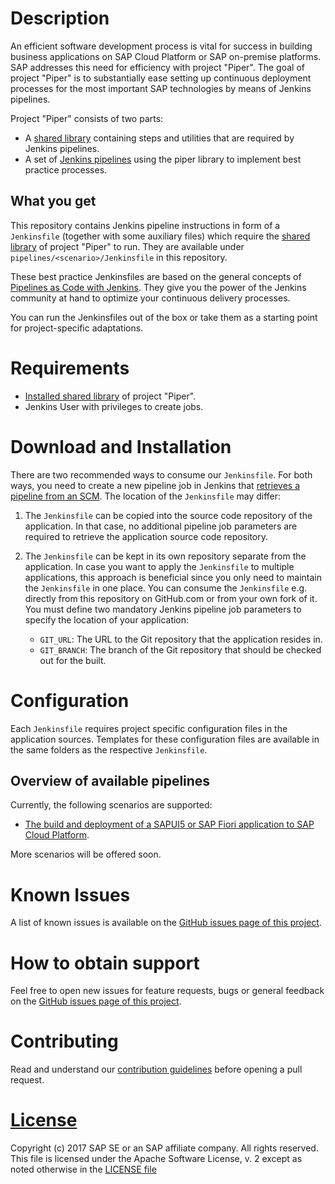 # Description

An efficient software development process is vital for success in building
business applications on SAP Cloud Platform or SAP on-premise platforms.
SAP addresses this need for efficiency with project "Piper". The goal of project
"Piper" is to substantially ease setting up continuous deployment processes for
the most important SAP technologies by means of Jenkins pipelines.

Project "Piper" consists of two parts:

 * A [shared library][piper-library] containing steps and utilities that are
   required by Jenkins pipelines.
 * A set of [Jenkins pipelines][piper-pipelines] using the piper library to
   implement best practice processes.

## What you get

This repository contains Jenkins pipeline instructions in form of a
`Jenkinsfile` (together with some auxiliary files) which require the [shared
library][piper-library] of project "Piper" to run. They are available under
`pipelines/<scenario>/Jenkinsfile` in this repository.

These best practice Jenkinsfiles are based on the general concepts of [Pipelines
as Code with Jenkins][jenkins-doc-pipelines]. They give you the power of the
Jenkins community at hand to optimize your continuous delivery processes.

You can run the Jenkinsfiles out of the box or take them as a starting point for
project-specific adaptations.

# Requirements

* [Installed shared library][piper-library-installation] of project "Piper".
* Jenkins User with privileges to create jobs.

# Download and Installation

There are two recommended ways to consume our `Jenkinsfile`. For both ways, you
need to create a new pipeline job in Jenkins that [retrieves a pipeline from an
SCM][jenkins-doc-pipelineFromSCM]. The location of the `Jenkinsfile` may
differ:

1. The `Jenkinsfile` can be copied into the source code repository of the
   application. In that case, no additional pipeline job parameters are required
   to retrieve the application source code repository.

2. The `Jenkinsfile` can be kept in its own repository separate from the
   application. In case you want to apply the `Jenkinsfile` to multiple
   applications, this approach is beneficial since you only need to maintain the
   `Jenkinsfile` in one place. You can consume the `Jenkinsfile` e.g. directly
   from this repository on GitHub.com or from your own fork of it. You must
   define two mandatory Jenkins pipeline job parameters to specify the location
   of your application:

    * `GIT_URL`: The URL to the Git repository that the application resides in.
    * `GIT_BRANCH`: The branch of the Git repository that should be checked out
      for the built.

# Configuration

Each `Jenkinsfile` requires project specific configuration files in the
application sources. Templates for these configuration files are available in
the same folders as the respective `Jenkinsfile`.

## Overview of available pipelines

Currently, the following scenarios are supported:

* [The build and deployment of a SAPUI5 or SAP Fiori application to SAP Cloud
  Platform][piper-pipelines-fiori-doc].

More scenarios will be offered soon. 

# Known Issues

A list of known issues is available on the [GitHub issues page of this
project][piper-pipelines-issues].

# How to obtain support

Feel free to open new issues for feature requests, bugs or general feedback on
the [GitHub issues page of this project][piper-pipelines-issues].

# Contributing

Read and understand our [contribution guidelines][piper-pipelines-contribution]
before opening a pull request.

# [License][piper-pipelines-license]

Copyright (c) 2017 SAP SE or an SAP affiliate company. All rights reserved.
This file is licensed under the Apache Software License, v. 2 except as noted otherwise in the [LICENSE file][piper-pipelines-license]

[piper-library]: https://github.com/SAP/jenkins-library
[piper-pipelines]: https://github.com/SAP/jenkins-pipelines
[piper-pipelines-issues]: https://github.com/SAP/jenkins-pipelines/issues
[piper-library-installation]: https://github.com/SAP/jenkins-library/blob/master/README.md#download-and-installation
[piper-pipelines-fiori]: https://github.com/SAP/jenkins-pipelines/blob/master/pipelines/ui5-sap-cp/Jenkinsfile
[piper-pipelines-fiori-doc]: https://github.com/SAP/jenkins-pipelines/blob/master/pipelines/ui5-sap-cp/README.md
[piper-pipelines-license]: ./LICENSE
[piper-pipelines-contribution]: .//CONTRIBUTING.md
[jenkins-doc-pipelines]: https://jenkins.io/solutions/pipeline
[jenkins-doc-libraries]: https://jenkins.io/doc/book/pipeline/shared-libraries
[jenkins-doc-steps]: https://jenkins.io/doc/pipeline/steps
[jenkins-doc-pipelineFromSCM]: https://jenkins.io/doc/book/pipeline/getting-started/#defining-a-pipeline-in-scm
[jenkins-plugin-sharedlibs]: https://wiki.jenkins-ci.org/display/JENKINS/Pipeline+Shared+Groovy+Libraries+Plugin
